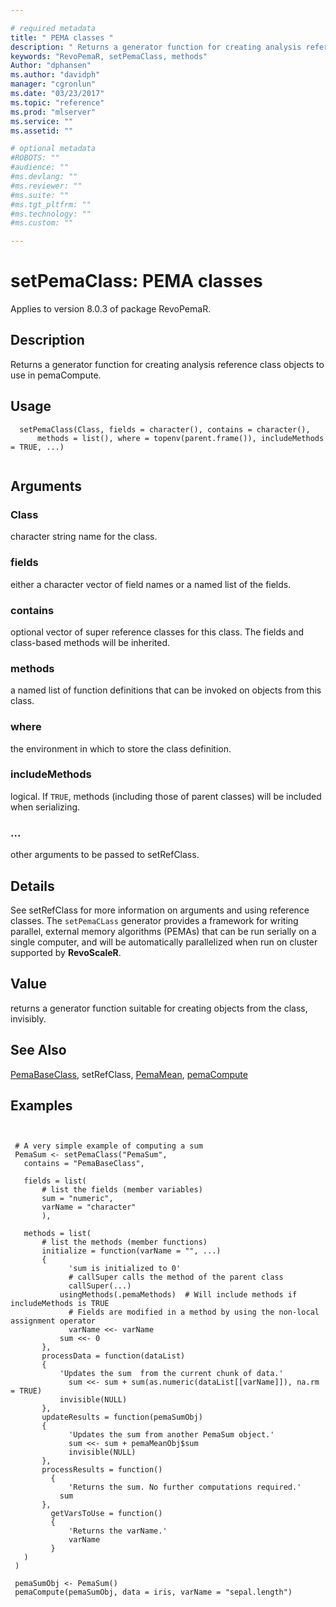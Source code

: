 ```yaml
--- 

# required metadata 
title: " PEMA classes " 
description: " Returns a generator function for creating analysis reference class objects to use in pemaCompute. " 
keywords: "RevoPemaR, setPemaClass, methods" 
Author: "dphansen"
ms.author: "davidph" 
manager: "cgronlun" 
ms.date: "03/23/2017" 
ms.topic: "reference" 
ms.prod: "mlserver" 
ms.service: "" 
ms.assetid: "" 

# optional metadata 
#ROBOTS: "" 
#audience: "" 
#ms.devlang: "" 
#ms.reviewer: "" 
#ms.suite: "" 
#ms.tgt_pltfrm: "" 
#ms.technology: "" 
#ms.custom: "" 

--- 
```



 # setPemaClass:  PEMA classes 

 Applies to version 8.0.3 of package RevoPemaR.

 ## Description

Returns a generator function for creating analysis reference class objects to use in pemaCompute.


 ## Usage

```   
  setPemaClass(Class, fields = character(), contains = character(), 
      methods = list(), where = topenv(parent.frame()), includeMethods = TRUE, ...)


```

 ## Arguments



 ### Class
  character string name for the class.  


 ### fields
  either a character vector of field names or a named list of the fields.   


 ### contains
  optional vector of super reference classes for this class. The fields  and class-based methods will be inherited.  



 ### methods
  a named list of function definitions that can be invoked on objects from this class.  



 ### where
  the environment in which to store the class definition.  



 ### includeMethods
  logical.  If `TRUE`, methods (including those of parent classes) will be included when serializing.  



 ###  ...
  other arguments to be passed to setRefClass.    



 ## Details

See setRefClass for more information on arguments and using reference classes.
The `setPemaCLass` generator provides a framework for writing parallel, external memory
algorithms (PEMAs) that can be run serially on a single computer, and will be automatically
parallelized when run on cluster supported by **RevoScaleR**.


 ## Value

returns a generator function suitable for creating objects from the class, invisibly.







 ## See Also

[PemaBaseClass](pemabaseclass.md),
setRefClass,
[PemaMean](pemamean.md),
[pemaCompute](pemacompute.md)


 ## Examples

 ```


  # A very simple example of computing a sum
  PemaSum <- setPemaClass("PemaSum", 
    contains = "PemaBaseClass",

    fields = list( 
        # list the fields (member variables)
        sum = "numeric",
        varName = "character"
        ),

    methods = list(
        # list the methods (member functions)
        initialize = function(varName = "", ...) 
        {
              'sum is initialized to 0'          
              # callSuper calls the method of the parent class
              callSuper(...)            
            usingMethods(.pemaMethods)  # Will include methods if includeMethods is TRUE        
              # Fields are modified in a method by using the non-local assignment operator
              varName <<- varName
            sum <<- 0
        },
        processData = function(dataList) 
        {
            'Updates the sum  from the current chunk of data.'
              sum <<- sum + sum(as.numeric(dataList[[varName]]), na.rm = TRUE)
            invisible(NULL)
        },
        updateResults = function(pemaSumObj)
        {
              'Updates the sum from another PemaSum object.'
              sum <<- sum + pemaMeanObj$sum
              invisible(NULL)
        },
        processResults = function()
          {
              'Returns the sum. No further computations required.'
            sum
        },
          getVarsToUse = function()
          {
              'Returns the varName.' 
              varName
          }
    )
  )

  pemaSumObj <- PemaSum()
  pemaCompute(pemaSumObj, data = iris, varName = "sepal.length")
```




